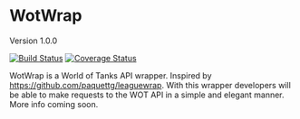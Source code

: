 WotWrap
==========

Version 1.0.0

[![Build Status](https://travis-ci.org/victor-lyan/wotwrap.svg?branch=master)](https://travis-ci.org/victor-lyan/wotwrap)
[![Coverage Status](https://coveralls.io/repos/github/victor-lyan/wotwrap/badge.svg?branch=master)](https://coveralls.io/github/victor-lyan/wotwrap?branch=master)

WotWrap is a World of Tanks API wrapper. Inspired by https://github.com/paquettg/leaguewrap. With this wrapper developers will be able to make requests to the WOT API in a simple and elegant manner.
More info coming soon.